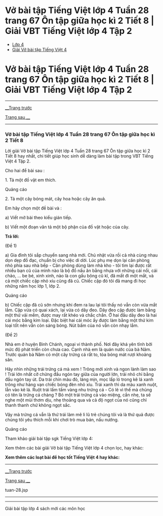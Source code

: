 # Vở bài tập Tiếng Việt lớp 4 Tuần 28 trang 67 Ôn tập giữa học kì 2 Tiết 8 | Giải VBT Tiếng Việt lớp 4 Tập 2

  * [Lớp 4](https://vietjack.com/series/lop-4.jsp)
  * [Giải Vở bài tập Tiếng Việt 4](https://vietjack.com/giai-vo-bai-tap-tieng-viet-4/index.jsp)



# Vở bài tập Tiếng Việt lớp 4 Tuần 28 trang 67 Ôn tập giữa học kì 2 Tiết 8 | Giải VBT Tiếng Việt lớp 4 Tập 2

* * *

[__Trang trước](https://vietjack.com/giai-vo-bai-tap-tieng-viet-4/tuan-28.jsp)

[Trang sau __](https://vietjack.com/giai-vo-bai-tap-tieng-viet-4/tuan-28.jsp)

* * *

### Vở bài tập Tiếng Việt lớp 4 Tuần 28 trang 67 Ôn tập giữa học kì 2 Tiết 8

Lời giải Vở bài tập Tiếng Việt lớp 4 Tuần 28 trang 67 Ôn tập giữa học kì 2 Tiết 8 hay nhất, chi tiết giúp học sinh dễ dàng làm bài tập trong VBT Tiếng Việt 4 Tập 2.

Cho hai để bài sau :

1\. Tả một đồ vật em thích.

Quảng cáo

2\. Tả một cây bóng mát, cây hoa hoặc cây ăn quả.

Em hãy chọn một đề bài và :

a) Viết mở bài theo kiểu gián tiếp.

b) Viết một đoạn văn tả một bộ phận của đồ vật hoặc của cây.

**Trả lời:**

(Đề 1)

a) Gia đình tôi sắp chuyển sang nhà mới. Chủ nhật vừa rồi cả nhà cùng nhau dọn dẹp đồ đạc, chuẩn bị cho việc di dời. Lúc phụ mẹ dọn lại căn phòng nhỏ phía sau nhà bếp - Căn phòng dùng làm nhà kho - tôi tìm lại được rất nhiều bạn cũ của mình nào là bộ đồ nấu ăn bằng nhựa với những cái nồi, cái chảo, ... be bé, xinh xinh, nào là con gấu bông cũ kĩ, đã mất đi một mắt, và cả một chiếc cặp nhỏ xíu cũng đã cũ. Chiếc cặp đó tôi đã mang đi học những năm học lớp 1, lớp 2.

Quảng cáo

b) Chiếc cặp đã cũ sờn nhưng khi đem ra lau lại tôi thấy nó vẫn còn vừa mắt lắm. Cặp vừa có quai xách, lại vừa có dây đeo. Dây đeo cặp được làm bằng một thứ vải mềm, được may rất khéo và chắc chắn. Ở hai đầu dây đeo là hai cái móc bằng kim loại. Đặc biệt hai cái móc ấy được làm bằng một thứ kim loại tốt nên vẫn còn sáng bóng. Nút bấm của nó vẫn còn nhạy lắm.

(Đề 2)

Nhà em ở huyện Bình Chánh, ngoại vi thành phố. Nơi đây khá yên tĩnh bởi mức độ phát triển còn chưa cao. Cạnh nhà em là quán nước của bà Năm. Trước quán bà Năm có một cây trứng cá rất to, tỏa bóng mát rượi khoảng sân.

Hãy nhìn những trái trứng cá mà xem ! Trông mới xinh và ngon lành làm sao ! Trái lớn nhất cỡ chừng đầu ngón tay giữa của người lớn, trải nhỏ chỉ bằng đầu ngón tay út. Da trái chín màu đỏ, láng mịn, mọc lấp ló trong kẽ lá xanh trông như hàng vạn chiếc bóng đèn nhỏ xíu. Trái xanh thì da màu xanh nuột, lẫn vào kẽ lá. Ruột trái lấm tấm vàng nhu trứng cá - Có lẽ vì thế mà chủng có tên là trứng cá chàng ? Bỏ một trái trứng cả vào miệng, cắn nhẹ, ta sẽ nghe một mùi thơm dịu, nhẹ thoảng qua và cả độ ngọt của nó cũng chỉ thanh thanh chứ không ngọt sắc.

Vậy mà trứng cá vẫn là thứ trái làm mê li lũ trẻ chúng tôi và là thứ quả được chúng tôi yêu thích mỗi khi chơi trò mua bán, nấu nướng.

Quảng cáo

Tham khảo giải bài tập sgk Tiếng Việt lớp 4:

Xem thêm các bài giải Vở bài tập Tiếng Việt lớp 4 chọn lọc, hay khác:

**Xem thêm các loạt bài để học tốt Tiếng Việt 4 hay khác:**

* * *

[__Trang trước](https://vietjack.com/giai-vo-bai-tap-tieng-viet-4/tuan-28.jsp)

[Trang sau __](https://vietjack.com/giai-vo-bai-tap-tieng-viet-4/tuan-28.jsp)

tuan-28.jsp

* * *

* * *

Giải bài tập lớp 4 sách mới các môn học
